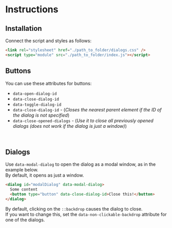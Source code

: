 # Instructions

## Installation

Connect the script and styles as follows: <br>

```html
<link rel="stylesheet" href="./path_to_folder/dialogs.css" />
<script type="module" src="./path_to_folder/index.js"></script>
```

## Buttons

You can use these attributes for buttons:

- `data-open-dialog-id`
- `data-close-dialog-id`
- `data-toggle-dialog-id`
- `data-close-dialog-id` - (_Closes the nearest parent element if the ID of the dialog is not specified_)
- `data-close-opened-dialogs` - (_Use it to close all previously opened dialogs (does not work if the dialog is just a window)_)

<br>

## Dialogs

Use `data-modal-dialog` to open the dialog as a modal window, as in the example below. <br>
By default, it opens as just a window.

```html
<dialog id="modalDialog" data-modal-dialog>
  Some content
  <button type="button" data-close-dialog-id>Close this!</button>
</dialog>
```

By default, clicking on the `::backdrop` causes the dialog to close. <br>
If you want to change this, set the `data-non-clickable-backdrop` attribute for one of the dialogs.
